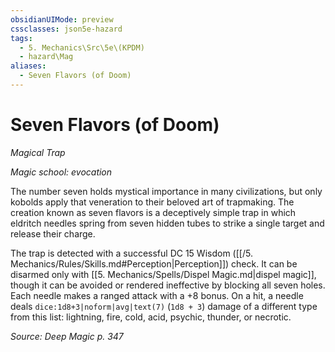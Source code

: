 ```yaml
---
obsidianUIMode: preview
cssclasses: json5e-hazard
tags:
  - 5. Mechanics\Src\5e\(KPDM)
  - hazard\Mag
aliases:
  - Seven Flavors (of Doom)
---
```

# Seven Flavors (of Doom)
*Magical Trap*  

*Magic school: evocation*

The number seven holds mystical importance in many civilizations, but only kobolds apply that veneration to their beloved art of trapmaking. The creation known as seven flavors is a deceptively simple trap in which eldritch needles spring from seven hidden tubes to strike a single target and release their charge.

The trap is detected with a successful DC 15 Wisdom ([[/5. Mechanics/Rules/Skills.md#Perception\|Perception]]) check. It can be disarmed only with [[5. Mechanics/Spells/Dispel Magic.md\|dispel magic]], though it can be avoided or rendered ineffective by blocking all seven holes. Each needle makes a ranged attack with a +8 bonus. On a hit, a needle deals `dice:1d8+3|noform|avg|text(7)` (`1d8 + 3`) damage of a different type from this list: lightning, fire, cold, acid, psychic, thunder, or necrotic.

*Source: Deep Magic p. 347*

